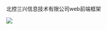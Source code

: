 
北控三兴信息技术有限公司web前端框架  

![](https://github.com/YealZoy/generator-bksx/blob/master/images/company.png)
